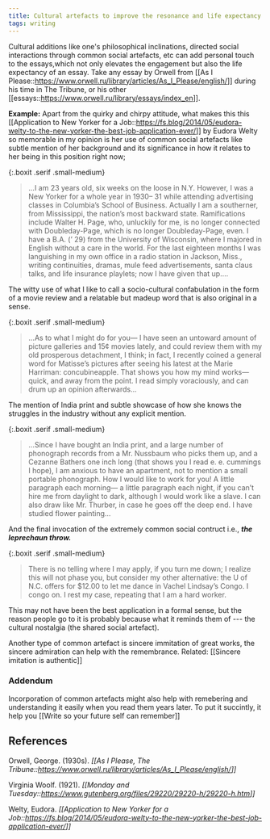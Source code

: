 ```yaml
---
title: Cultural artefacts to improve the resonance and life expectancy of your writing
tags: writing
---
```


Cultural additions like one's philosophical inclinations, directed social interactions through common social artefacts, etc can add personal touch to the essays,which not only elevates the engagement but also the life expectancy of an essay. Take any essay by Orwell from [[As I Please::<https://www.orwell.ru/library/articles/As_I_Please/english/>]] during his time in The Tribune, or his other [[essays::<https://www.orwell.ru/library/essays/index_en>]].

**Example:** Apart from the quirky and chirpy attitude, what makes this this [[Application to New Yorker for a Job::<https://fs.blog/2014/05/eudora-welty-to-the-new-yorker-the-best-job-application-ever/>]] by Eudora Welty so memorable in my opinion is her use of common social artefacts like subtle mention of her background and its significance in how it relates to her being in this position right now;

{:.boxit .serif .small-medium}

> ...I am 23 years old, six weeks on the loose in N.Y. However, I was a New Yorker for a whole year in 1930– 31 while attending advertising classes in Columbia’s School of Business. Actually I am a southerner, from Mississippi, the nation’s most backward state. Ramifications include Walter H. Page, who, unluckily for me, is no longer connected with Doubleday-Page, which is no longer Doubleday-Page, even. I have a B.A. (’ 29) from the University of Wisconsin, where I majored in English without a care in the world. For the last eighteen months I was languishing in my own office in a radio station in Jackson, Miss., writing continuities, dramas, mule feed advertisements, santa claus talks, and life insurance playlets; now I have given that up....

The witty use of what I like to call a socio-cultural confabulation in the form of a movie review and a relatable but madeup word that is also original in a sense.

{:.boxit .serif .small-medium}

> ...As to what I might do for you— I have seen an untoward amount of picture galleries and 15¢ movies lately, and could review them with my old prosperous detachment, I think; in fact, I recently coined a general word for Matisse’s pictures after seeing his latest at the Marie Harriman: concubineapple. That shows you how my mind works—quick, and away from the point. I read simply voraciously, and can drum up an opinion afterwards...

The mention of India print and subtle showcase of how she knows the struggles in the industry without any explicit mention.

{:.boxit .serif .small-medium}

> ...Since I have bought an India print, and a large number of phonograph records from a Mr. Nussbaum who picks them up, and a Cezanne Bathers one inch long (that shows you I read e. e. cummings I hope), I am anxious to have an apartment, not to mention a small portable phonograph. How I would like to work for you! A little paragraph each morning— a little paragraph each night, if you can’t hire me from daylight to dark, although I would work like a slave. I can also draw like Mr. Thurber, in case he goes off the deep end. I have studied flower painting...

And the final invocation of the extremely common social contruct i.e., **_the leprechaun throw._**

{:.boxit .serif .small-medium}

> There is no telling where I may apply, if you turn me down; I realize this will not phase you, but consider my other alternative: the U of N.C. offers for \$12.00 to let me dance in Vachel Lindsay’s Congo. I congo on. I rest my case, repeating that I am a hard worker.

This may not have been the best application in a formal sense, but the reason people go to it is probably because what it reminds them of --- the cultural nostalgia (the shared social artefact).

Another type of common artefact is sincere immitation of great works, the sincere admiration can help with the remembrance. Related: [[Sincere imitation is authentic]]

### Addendum

Incorporation of common artefacts might also help with remebering and understanding it easily when you read them years later. To put it succintly, it help you [[Write so your future self can remember]]

## References

Orwell, George. (1930s). _[[As I Please, The Tribune::<https://www.orwell.ru/library/articles/As_I_Please/english/>]]_

Virginia Woolf. (1921). _[[Monday and Tuesday::<https://www.gutenberg.org/files/29220/29220-h/29220-h.htm>]]_

Welty, Eudora. _[[Application to New Yorker for a Job::<https://fs.blog/2014/05/eudora-welty-to-the-new-yorker-the-best-job-application-ever/>]]_
